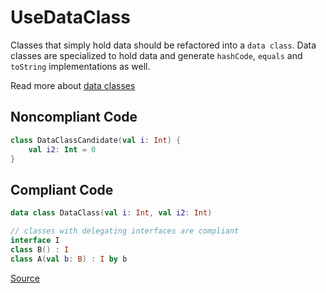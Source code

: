 # UseDataClass

Classes that simply hold data should be refactored into a `data class`. Data classes are specialized to hold data
and generate `hashCode`, `equals` and `toString` implementations as well.

Read more about [data classes](https://kotlinlang.org/docs/data-classes.html)

## Noncompliant Code

```kotlin
class DataClassCandidate(val i: Int) {
    val i2: Int = 0
}
```
## Compliant Code

```kotlin
data class DataClass(val i: Int, val i2: Int)

// classes with delegating interfaces are compliant
interface I
class B() : I
class A(val b: B) : I by b
```

[Source](https://detekt.github.io/detekt/style.html#usedataclass)
